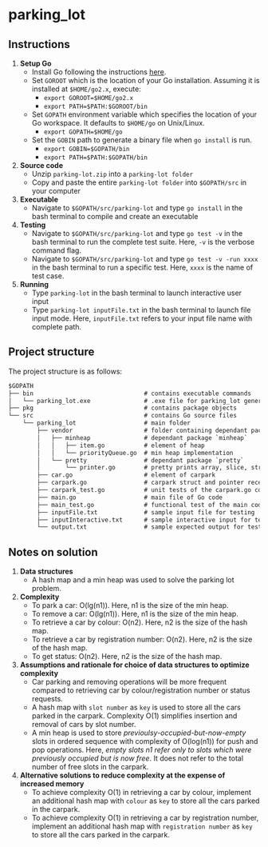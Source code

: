 # parking_lot

## Instructions

1. **Setup Go**
    + Install Go following the instructions [here](https://golang.org/dl/).
    + Set `GOROOT` which is the location of your Go installation. Assuming it is installed at `$HOME/go2.x`, execute:
        + `export GOROOT=$HOME/go2.x`
        + `export PATH=$PATH:$GOROOT/bin`
    + Set `GOPATH` environment variable which specifies the location of your Go workspace. It defaults to `$HOME/go` on Unix/Linux.  
        + `export GOPATH=$HOME/go`
    + Set the `GOBIN` path to generate a binary file when `go install` is run.
        + `export GOBIN=$GOPATH/bin`
        + `export PATH=$PATH:$GOPATH/bin`
2. **Source code**
    + Unzip `parking-lot.zip` into a `parking-lot folder`
    + Copy and paste the entire `parking-lot folder` into `$GOPATH/src` in your computer
3. **Executable**
    + Navigate to `$GOPATH/src/parking-lot` and type `go install` in the bash terminal to compile and create an executable
4. **Testing**
    + Navigate to `$GOPATH/src/parking-lot` and type `go test -v` in the bash terminal to run the complete test suite. Here, `-v` is the verbose command flag.
    + Navigate to `$GOPATH/src/parking-lot` and type `go test -v -run xxxx` in the bash terminal to run a specific test. Here, `xxxx` is the name of test case.
5. **Running**
    + Type `parking-lot` in the bash terminal to launch interactive user input
    + Type `parking-lot inputFile.txt` in the bash terminal to launch file input mode. Here, `inputFile.txt` refers to your input file name with complete path.

## Project structure

The project structure is as follows:

```txt
$GOPATH
├── bin                               # contains executable commands
│   └── parking_lot.exe               # .exe file for parking_lot generated by `go install` command
├── pkg                               # contains package objects
└── src                               # contains Go source files
    └── parking_lot                   # main folder
        ├── vendor                    # folder containing dependant packages
        │   ├── minheap               # dependant package `minheap`  
        │   │   ├── item.go           # element of heap
        │   │   └── priorityQueue.go  # min heap implementation
        │   └── pretty                # dependant package `pretty`  
        │       └── printer.go        # pretty prints array, slice, string
        ├── car.go                    # element of carpark
        ├── carpark.go                # carpark struct and pointer receiver methods
        ├── carpark_test.go           # unit tests of the carpark.go code
        ├── main.go                   # main file of Go code
        ├── main_test.go              # functional test of the main code
        ├── inputFile.txt             # sample input file for testing
        ├── inputInteractive.txt      # sample interactive input for testing
        └── output.txt                # sample expected output for testing
```

## Notes on solution

1. **Data structures**
   + A hash map and a min heap was used to solve the parking lot problem.
2. **Complexity**
    + To park a car: O(lg(n1)). Here, n1 is the size of the min heap.
    + To remove a car: O(lg(n1)). Here, n1 is the size of the min heap.
    + To retrieve a car by colour: O(n2). Here, n2 is the size of the hash map.
    + To retrieve a car by registration number: O(n2). Here, n2 is the size of the hash map.
    + To get status: O(n2). Here, n2 is the size of the hash map.
3. **Assumptions and rationale for choice of data structures to optimize complexity**
    + Car parking and removing operations will be more frequent compared to retrieving car by colour/registration number or status requests.
    + A hash map with `slot number` as `key` is used to store all the cars parked in the carpark. Complexity O(1) simplifies insertion and removal of cars by slot number.
    + A min heap is used to store *previoulsy-occupied-but-now-empty* slots in ordered sequence with complexity of O(log(n1)) for push and pop operations. Here, *empty slots n1 refer only to slots which were previously occupied but is now free*. It does not refer to the total number of free slots in the carpark.
4. **Alternative solutions to reduce complexity at the expense of increased memory**
    + To achieve complexity O(1) in retrieving a car by colour, implement an additional hash map with `colour` as `key` to store all the cars parked in the carpark.
    + To achieve complexity O(1) in retrieving a car by registration number, implement an additional hash map with `registration number` as `key` to store all the cars parked in the carpark.
